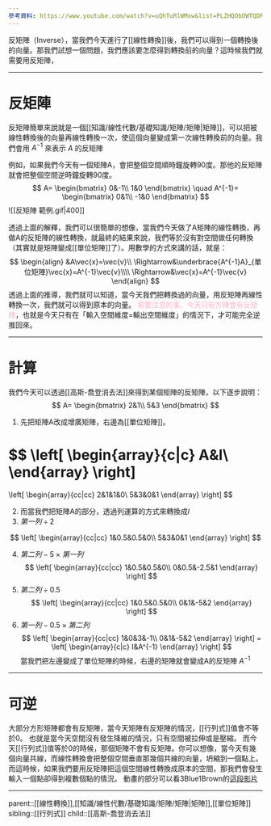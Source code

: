 ```yaml
---
參考資料: https://www.youtube.com/watch?v=uQhTuRlWMxw&list=PLZHQObOWTQDPD3MizzM2xVFitgF8hE_ab&index=8
---
```

反矩陣（Inverse），當我們今天進行了[[線性轉換]]後，我們可以得到一個轉換後的向量。那我們試想一個問題，我們應該要怎麼得到轉換前的向量？這時候我們就需要用反矩陣，
- - -
# 反矩陣
反矩陣簡單來說就是一個[[知識/線性代數/基礎知識/矩陣/矩陣|矩陣]]，可以把被線性轉換後的向量再線性轉換一次，使這個向量變成第一次線性轉換前的向量。我們會用 $A^{-1}$ 來表示 $A$ 的反矩陣

例如，如果我們今天有一個矩陣A，會把整個空間順時鐘旋轉90度。那他的反矩陣就會把整個空間逆時鐘旋轉90度。
$$
A=
\begin{bmatrix}
0&-1\\
1&0
\end{bmatrix}
\quad
A^{-1}=
\begin{bmatrix}
0&1\\
-1&0
\end{bmatrix}
$$
![[反矩陣 範例.gif|400]]

透過上面的解釋，我們可以很簡單的想像，當我們今天做了A矩陣的線性轉換，再做A的反矩陣的線性轉換，就最終的結果來說，我們等於沒有對空間做任何轉換（其實就是矩陣變成[[單位矩陣]]了）。用數學的方式來講的話，就是：
$$
\begin{align}
&A\vec{x}=\vec{v}\\
\Rightarrow&\underbrace{A^{-1}A}_{單位矩陣}\vec{x}=A^{-1}\vec{v}\\\\
\Rightarrow&\vec{x}=A^{-1}\vec{v}
\end{align}
$$
透過上面的推導，我們就可以知道，當今天我們把轉換過的向量，用反矩陣再線性轉換一次，我們就可以得到原本的向量。
<font color=ffb3c6>需要注意的事，今天只有方陣會有反矩陣</font>，也就是今天只有在「輸入空間維度=輸出空間維度」的情況下，才可能完全逆推回來。


- - -
# 計算
我們今天可以透過[[高斯-喬登消去法]]來得到某個矩陣的反矩陣，以下逐步說明：
$$
A=
\begin{bmatrix}
2&1\\
5&3
\end{bmatrix}
$$


1. 先把矩陣A改成增廣矩陣，右邊為[[單位矩陣]]。

$$
\left[
\begin{array}{c|c}
A&I\\
\end{array}
\right]
=
\left[
\begin{array}{cc|cc}
2&1&1&0\\
5&3&0&1
\end{array}
\right]
$$

2. 而當我們把矩陣A的部分，透過列運算的方式來轉換成$I$
3. $第一列\div 2$ 

$$
\left[
\begin{array}{cc|cc}
1&0.5&0.5&0\\
5&3&0&1
\end{array}
\right]
$$

4. $第二列-5\times 第一列$ 
$$
\left[
\begin{array}{cc|cc}
1&0.5&0.5&0\\
0&0.5&-2.5&1
\end{array}
\right]
$$
5. $第二列\div 0.5$ 
$$
\left[
\begin{array}{cc|cc}
1&0.5&0.5&0\\
0&1&-5&2
\end{array}
\right]
$$
6. $第一列-0.5\times 第二列$ 
$$
\left[
\begin{array}{cc|cc}
1&0&3&-1\\
0&1&-5&2
\end{array}
\right]
=
\left[
\begin{array}{c|c}
I&A^{-1}
\end{array}
\right]
$$
當我們把左邊變成了單位矩陣的時候，右邊的矩陣就會變成A的反矩陣 $A^{-1}$ 
- - -
# 可逆
大部分方形矩陣都會有反矩陣，當今天矩陣有反矩陣的情況，[[行列式]]值會不等於0。
也就是當今天空間沒有發生降維的情況，只有空間被拉伸或是壓縮。
而今天[[行列式]]值等於0的時候，那個矩陣不會有反矩陣。你可以想像，當今天有幾個向量共線，而線性轉換會把整個空間垂直那幾個共線的向量，坍縮到一個點上。而這時候，如果我們要用反矩陣把這個空間線性轉換成原本的空間，那我們會發生輸入一個點卻得到複數個點的情況。
動畫的部分可以看3Blue1Brown的[這段影片](https://youtu.be/uQhTuRlWMxw?si=apO_ow1qkO6m_RyU&t=403)
- - -
parent::[[線性轉換]],[[知識/線性代數/基礎知識/矩陣/矩陣|矩陣]],[[單位矩陣]]
sibling::[[行列式]]
child::[[高斯-喬登消去法]]